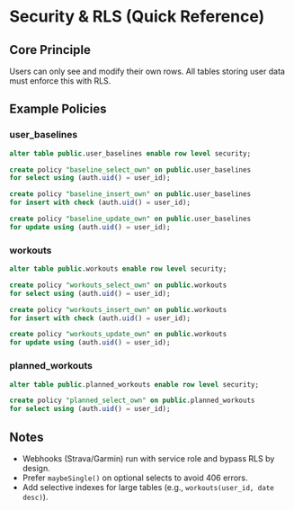 # Security & RLS (Quick Reference)

## Core Principle
Users can only see and modify their own rows. All tables storing user data must enforce this with RLS.

## Example Policies

### user_baselines
```sql
alter table public.user_baselines enable row level security;

create policy "baseline_select_own" on public.user_baselines
for select using (auth.uid() = user_id);

create policy "baseline_insert_own" on public.user_baselines
for insert with check (auth.uid() = user_id);

create policy "baseline_update_own" on public.user_baselines
for update using (auth.uid() = user_id);
```

### workouts
```sql
alter table public.workouts enable row level security;

create policy "workouts_select_own" on public.workouts
for select using (auth.uid() = user_id);

create policy "workouts_insert_own" on public.workouts
for insert with check (auth.uid() = user_id);

create policy "workouts_update_own" on public.workouts
for update using (auth.uid() = user_id);
```

### planned_workouts
```sql
alter table public.planned_workouts enable row level security;

create policy "planned_select_own" on public.planned_workouts
for select using (auth.uid() = user_id);
```

## Notes
- Webhooks (Strava/Garmin) run with service role and bypass RLS by design.
- Prefer `maybeSingle()` on optional selects to avoid 406 errors.
- Add selective indexes for large tables (e.g., `workouts(user_id, date desc)`).

